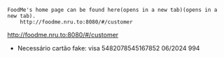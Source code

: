 
    FoodMe's home page can be found here(opens in a new tab)(opens in a new tab).
        http://foodme.nru.to:8080/#/customer
<http://foodme.nru.to:8080/#/customer>


- Necessário cartão fake:
visa
5482078545167852
06/2024
994